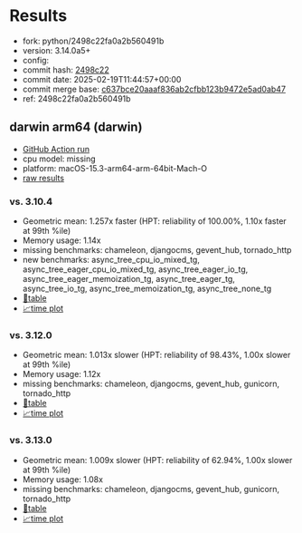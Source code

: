 # Results

- fork: python/2498c22fa0a2b560491b
- version: 3.14.0a5+
- config: 
- commit hash: [2498c22](https://github.com/python/cpython/commit/2498c22)
- commit date: 2025-02-19T11:44:57+00:00
- commit merge base: [c637bce20aaaf836ab2cfbb123b9472e5ad0ab47](https://github.com/python/cpython/commit/c637bce20aaaf836ab2cfbb123b9472e5ad0ab47)
- ref: 2498c22fa0a2b560491b

## darwin arm64 (darwin)

- [GitHub Action run](https://github.com/faster-cpython/benchmarking/actions/runs/13441573807)
- cpu model: missing
- platform: macOS-15.3-arm64-arm-64bit-Mach-O
- [raw results](bm-20250219-darwin-arm64-python-2498c22fa0a2b560491b-3.14.0a5%2B-2498c22.json)

### vs. 3.10.4

- Geometric mean: 1.257x faster (HPT: reliability of 100.00%, 1.10x faster at 99th %ile)
- Memory usage: 1.14x
- missing benchmarks: chameleon, djangocms, gevent_hub, tornado_http
- new benchmarks: async_tree_cpu_io_mixed_tg, async_tree_eager_cpu_io_mixed_tg, async_tree_eager_io_tg, async_tree_eager_memoization_tg, async_tree_eager_tg, async_tree_io_tg, async_tree_memoization_tg, async_tree_none_tg
- [📄table](bm-20250219-darwin-arm64-python-2498c22fa0a2b560491b-3.14.0a5%2B-2498c22-vs-3.10.4.md)
- [📈time plot](bm-20250219-darwin-arm64-python-2498c22fa0a2b560491b-3.14.0a5%2B-2498c22-vs-3.10.4.svg)

### vs. 3.12.0

- Geometric mean: 1.013x slower (HPT: reliability of 98.43%, 1.00x slower at 99th %ile)
- Memory usage: 1.12x
- missing benchmarks: chameleon, djangocms, gevent_hub, gunicorn, tornado_http
- [📄table](bm-20250219-darwin-arm64-python-2498c22fa0a2b560491b-3.14.0a5%2B-2498c22-vs-3.12.0.md)
- [📈time plot](bm-20250219-darwin-arm64-python-2498c22fa0a2b560491b-3.14.0a5%2B-2498c22-vs-3.12.0.svg)

### vs. 3.13.0

- Geometric mean: 1.009x slower (HPT: reliability of 62.94%, 1.00x slower at 99th %ile)
- Memory usage: 1.08x
- missing benchmarks: chameleon, djangocms, gevent_hub, gunicorn, tornado_http
- [📄table](bm-20250219-darwin-arm64-python-2498c22fa0a2b560491b-3.14.0a5%2B-2498c22-vs-3.13.0.md)
- [📈time plot](bm-20250219-darwin-arm64-python-2498c22fa0a2b560491b-3.14.0a5%2B-2498c22-vs-3.13.0.svg)

